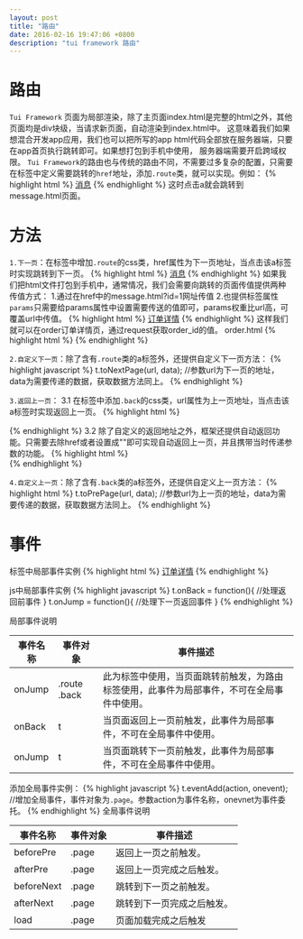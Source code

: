 ```yaml
---
layout: post
title: "路由"
date: 2016-02-16 19:47:06 +0800
description: "tui framework 路由"
---
```


路由
===

`Tui Framework` 页面为局部渲染，除了主页面index.html是完整的html之外，其他页面均是div块级，当请求新页面，自动渲染到index.html中。
这意味着我们如果想混合开发app应用，我们也可以把所写的app html代码全部放在服务器端，只要在app首页执行跳转即可。如果想打包到手机中使用，
服务器端需要开启跨域权限。
`Tui Framework`的路由也与传统的路由不同，不需要过多复杂的配置，只需要在标签中定义需要跳转的`href`地址，添加`.route`类，就可以实现。例如：
{% highlight html %}
    <a href="message.html?id=1" class="link_item route">消息</a>
{% endhighlight %}
这时点击a就会跳转到message.html页面。

方法
===
`1.下一页`：在标签中增加`.route`的css类，href属性为下一页地址，当点击该a标签时实现跳转到下一页。
{% highlight html %}
    <a href="message.html?id=1" class="link_item route">消息</a>
{% endhighlight %}
如果我们把html文件打包到手机中，通常情况，我们会需要向跳转的页面传值提供两种传值方式：
1.通过在href中的message.html?id=1网址传值
2.也提供标签属性`params`只需要给params属性中设置需要传送的值即可，params权重比url高，可覆盖url中传值。
{% highlight html %}
    <a href="order.html" params='{order_id: 15}' class="link_item route">订单详情</a>
{% endhighlight %}
这样我们就可以在order订单详情页，通过request获取order_id的值。
order.html
{% highlight html %}
    <script>
        var order_id = request.order_id;  //获取order_id
    </script>
{% endhighlight %}

`2.自定义下一页`：除了含有`.route`类的a标签外，还提供自定义下一页方法：
{% highlight javascript %}
    t.toNextPage(url, data);      //参数url为下一页的地址，data为需要传递的数据，获取数据方法同上。
{% endhighlight %}

`3.返回上一页`：
3.1 在标签中添加`.back`的css类，url属性为上一页地址，当点击该a标签时实现返回上一页。
{% highlight html %}
    <div class="left">
        <a href="index.html" class="back link">
            <i class="icon icon-back" style="transform: translate3d(0px, 0px, 0px);"></i>
        </a>
    </div>
{% endhighlight %}
3.2 除了自定义的返回地址之外，框架还提供自动返回功能。只需要去除href或者设置成""即可实现自动返回上一页，并且携带当时传递参数的功能。
{% highlight html %}
    <div class="left">
        <a class="back link">
            <i class="icon icon-back" style="transform: translate3d(0px, 0px, 0px);"></i>
        </a>
    </div>
{% endhighlight %}

`4.自定义上一页`：除了含有`.back`类的a标签外，还提供自定义上一页方法：
{% highlight html %}
    t.toPrePage(url, data);      //参数url为上一页的地址，data为需要传递的数据，获取数据方法同上。
{% endhighlight %}

事件
===

标签中局部事件实例
{% highlight html %}
    <a href="order.html" params='{order_id: 15}' onJump="setval" class="link_item route">订单详情</a>
    <script>
        //配置onJump触发事件
        function setval(){
            ...
        }
    </script>
{% endhighlight %}

js中局部事件实例
{% highlight javascript %}
    t.onBack = function(){
        //处理返回前事件
    }
    t.onJump = function(){
        //处理下一页返回事件
    }
{% endhighlight %}

局部事件说明
<table class="table table-bordered table-responsive">
    <thead>
        <tr>
            <th>事件名称</th>
            <th>事件对象</th>
            <th>事件描述</th>
        </tr>
    </thead>
    <tbody>
        <tr>
            <td>onJump</td>
            <td>.route .back</td>
            <td>此为标签中使用，当页面跳转前触发，为路由标签使用，此事件为局部事件，不可在全局事件中使用。</td>
        </tr>
        <tr>
            <td>onBack</td>
            <td>t</td>
            <td>当页面返回上一页前触发，此事件为局部事件，不可在全局事件中使用。</td>
        </tr>
        <tr>
            <td>onJump</td>
            <td>t</td>
            <td>当页面跳转下一页前触发，此事件为局部事件，不可在全局事件中使用。</td>
        </tr>
    </tbody>
</table>

添加全局事件实例：
{% highlight javascript %}
    t.eventAdd(action, onevent); //增加全局事件，事件对象为`.page`。参数action为事件名称，onevnet为事件委托。
{% endhighlight %}
全局事件说明
<table class="table table-bordered table-responsive">
    <thead>
        <tr>
            <th>事件名称</th>
            <th>事件对象</th>
            <th>事件描述</th>
        </tr>
    </thead>
    <tbody>
        <tr>
            <td>beforePre</td>
            <td>.page</td>
            <td>返回上一页之前触发。</td>
        </tr>
        <tr>
            <td>afterPre</td>
            <td>.page</td>
            <td>返回上一页完成之后触发。</td>
        </tr>
        <tr>
            <td>beforeNext</td>
            <td>.page</td>
            <td>跳转到下一页之前触发。</td>
        </tr>
        <tr>
            <td>afterNext</td>
            <td>.page</td>
            <td>跳转到下一页完成之后触发。</td>
        </tr>
        <tr>
            <td>load</td>
            <td>.page</td>
            <td>页面加载完成之后触发</td>
        </tr>
    </tbody>
</table>